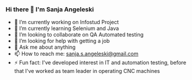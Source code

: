 ### Hi there 👋 I'm Sanja Angeleski

- 🔭 I’m currently working on Infostud Project
- 🌱 I’m currently learning Selenium and Java
- 👯 I’m looking to collaborate on QA Automated testing
- 🤔 I’m looking for help with getting a job
- 💬 Ask me about anything
- 📫 How to reach me: sanja.s.angeleski@gmail.com 
- ⚡ Fun fact: I've developed interest in IT and automation testing, before that I've worked as team leader in operating CNC machines


